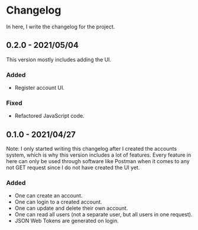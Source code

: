 # Changelog
In here, I write the changelog for the project.

<!-- 

STANDARD NEW VERSION:

## x.y.z - YYYY-MM-DD
### Added
- a
- b
- c

### Changed
- a
- b
- c

### Removed
- a
- b
- c

### Fixed
- a
- b
- c

-->

## 0.2.0 - 2021/05/04
This version mostly includes adding the UI.

### Added
- Register account UI.

### Fixed
- Refactored JavaScript code.



## 0.1.0 - 2021/04/27
Note: I only started writing this changelog after I created the accounts system, which is why this version includes a lot of features. Every feature in here can only be used through software like Postman when it comes to any not GET request since I do not have created the UI yet.

### Added
- One can create an account.
- One can login to a created account.
- One can update and delete their own account.
- One can read all users (not a separate user, but all users in one request).
- JSON Web Tokens are generated on login.
